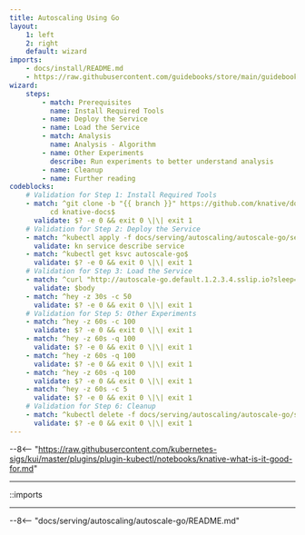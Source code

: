 ```yaml
---
title: Autoscaling Using Go
layout:
    1: left
    2: right
    default: wizard
imports:
    - docs/install/README.md
    - https://raw.githubusercontent.com/guidebooks/store/main/guidebooks/kubernetes/kubectl.md
wizard:
    steps:
        - match: Prerequisites
          name: Install Required Tools
        - name: Deploy the Service
        - name: Load the Service
        - match: Analysis
          name: Analysis - Algorithm
        - name: Other Experiments
          describe: Run experiments to better understand analysis
        - name: Cleanup
        - name: Further reading
codeblocks:
    # Validation for Step 1: Install Required Tools
    - match: ^git clone -b "{{ branch }}" https://github.com/knative/docs knative-docs
          cd knative-docs$
      validate: $? -e 0 && exit 0 \|\| exit 1
    # Validation for Step 2: Deploy the Service
    - match: ^kubectl apply -f docs/serving/autoscaling/autoscale-go/service.yaml$
      validate: kn service describe service
    - match: ^kubectl get ksvc autoscale-go$
      validate: $? -e 0 && exit 0 \|\| exit 1
    # Validation for Step 3: Load the Service
    - match: ^curl "http://autoscale-go.default.1.2.3.4.sslip.io?sleep=100&prime=10000&bloat=5"$
      validate: $body
    - match: ^hey -z 30s -c 50
      validate: $? -e 0 && exit 0 \|\| exit 1
    # Validation for Step 5: Other Experiments
    - match: ^hey -z 60s -c 100
      validate: $? -e 0 && exit 0 \|\| exit 1
    - match: ^hey -z 60s -q 100
      validate: $? -e 0 && exit 0 \|\| exit 1
    - match: ^hey -z 60s -q 100
      validate: $? -e 0 && exit 0 \|\| exit 1
    - match: ^hey -z 60s -q 100
      validate: $? -e 0 && exit 0 \|\| exit 1
    - match: ^hey -z 60s -c 5
      validate: $? -e 0 && exit 0 \|\| exit 1
    # Validation for Step 6: Cleanup
    - match: ^kubectl delete -f docs/serving/autoscaling/autoscale-go/service.yaml$
      validate: $? -e 0 && exit 0 \|\| exit 1
---
```


--8<-- "https://raw.githubusercontent.com/kubernetes-sigs/kui/master/plugins/plugin-kubectl/notebooks/knative-what-is-it-good-for.md"

---

::imports

---

--8<-- "docs/serving/autoscaling/autoscale-go/README.md"